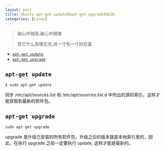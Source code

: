 ```yaml
---
layout: post
title: Ubuntu apt-get update和apt-get upgrade的区别
categories: [Linux]
---
```


> 破山中贼易,破心中贼难
> 
> 管它什么真理无穷,进一寸有一寸的欢喜

<!-- TOC -->

- [`apt-get update`](#apt-get-update)
- [`apt-get upgrade`](#apt-get-upgrade)

<!-- /TOC -->


## `apt-get update`

```
$ sudo apt-get update
```

   同步 /etc/apt/sources.list 和 /etc/apt/sources.list.d 中列出的源的索引，这样才能获取到最新的软件包。

## `apt-get upgrade`

```
sudo apt-get upgrade
```
upgrade 是升级已安装的所有软件包，升级之后的版本就是本地索引里的，因此，在执行 upgrade 之前一定要执行 update, 这样才能是最新的。